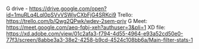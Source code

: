 G drive - https://drive.google.com/open?id=1muRLq4Lql0pSVvVSWjyCXbFjG4SRKci9
Trello: https://trello.com/b/Qwg2QPwk/wdev-2sem-prjv
G Meet: https://meet.google.com/aeq-fqbj-xeh?authuser=3&pli=1
XD file: https://xd.adobe.com/view/01c2afa3-f794-4d55-4964-e93a52cd50e0-77f3/screen/8abbe3a3-38e2-4258-b9cd-4524c108bb6a/Main-filter-stats-1

